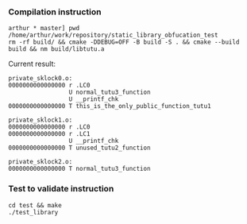 ### Compilation instruction

```
arthur * master] pwd
/home/arthur/work/repository/static_library_obfucation_test
rm -rf build/ && cmake -DDEBUG=OFF -B build -S . && cmake --build build && nm build/libtutu.a
```   

Current result:

```
private_sklock0.o:
0000000000000000 r .LC0
                 U normal_tutu3_function
                 U __printf_chk
0000000000000000 T this_is_the_only_public_function_tutu1

private_sklock1.o:
0000000000000000 r .LC0
0000000000000000 r .LC1
                 U __printf_chk
0000000000000000 T unused_tutu2_function

private_sklock2.o:
0000000000000000 T normal_tutu3_function
```   

### Test to validate instruction

```
cd test && make
./test_library
```    
